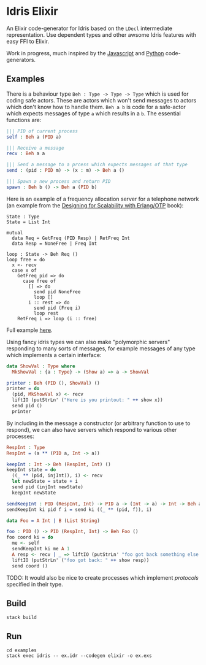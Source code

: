 # Idris Elixir

An Elixir code-generator for Idris based on the `LDecl` intermediate representation. Use dependent types and other awsome Idris features with easy FFI to Elixir.

Work in progress, much inspired by the [Javascript](https://github.com/idris-lang/Idris-dev/tree/master/src/IRTS/JavaScript) and [Python](https://github.com/ziman/idris-py) code-generators.

## Examples

There is a behaviour type `Beh : Type -> Type -> Type` which is used for coding safe actors. These are actors which won't send messages to actors which don't know how to handle them. `Beh a b` is code for a safe-actor which expects messages of type `a` which results in a `b`. The essential functions are:

```idris
||| PID of current process
self : Beh a (PID a)

||| Receive a message
recv : Beh a a

||| Send a message to a prcess which expects messages of that type
send : (pid : PID m) -> (x : m) -> Beh a ()

||| Spawn a new process and return PID
spawn : Beh b () -> Beh a (PID b)
```

Here is an example of a frequency allocation server for a telephone network (an example from the [Designing for Scalability with Erlang/OTP](http://shop.oreilly.com/product/0636920024149.do) book):

```
State : Type
State = List Int

mutual
  data Req = GetFreq (PID Resp) | RetFreq Int
  data Resp = NoneFree | Freq Int

loop : State -> Beh Req ()
loop free = do
  x <- recv
  case x of
    GetFreq pid => do
      case free of
        [] => do
          send pid NoneFree
          loop []
        i :: rest => do
          send pid (Freq i)
          loop rest
    RetFreq i => loop (i :: free)
```

Full example [here](https://github.com/jameshaydon/idris-elixir/blob/master/examples/lib/Frequency.idr).

Using fancy idris types we can also make "polymorphic servers" responding to
many sorts of messages, for example messages of any type which implements a
certain interface:

```idris
data ShowVal : Type where
  MkShowVal : {a : Type} -> (Show a) => a -> ShowVal

printer : Beh (PID (), ShowVal) ()
printer = do
  (pid, MkShowVal x) <- recv
  liftIO (putStrLn' ("Here is you printout: " ++ show x))
  send pid ()
  printer
```

By including in the message a constructor (or arbitrary function to use to
respond), we can also have servers which respond to various other processes:

```idris
RespInt : Type
RespInt = (a ** (PID a, Int -> a))

keepInt : Int -> Beh (RespInt, Int) ()
keepInt state = do
  ((_ ** (pid, injInt)), i) <- recv
  let newState = state + i
  send pid (injInt newState)
  keepInt newState

sendKeepInt : PID (RespInt, Int) -> PID a -> (Int -> a) -> Int -> Beh a ()
sendKeepInt ki pid f i = send ki ((_ ** (pid, f)), i)

data Foo = A Int | B (List String)

foo : PID () -> PID (RespInt, Int) -> Beh Foo ()
foo coord ki = do
  me <- self
  sendKeepInt ki me A 1
  A resp <- recv | _ => liftIO (putStrLn' "foo got back something else.")
  liftIO (putStrLn' ("foo got back: " ++ show resp))
  send coord ()
```

TODO: It would also be nice to create processes which implement _protocols_ specified
in their type.

## Build

```
stack build
```

## Run

```
cd examples
stack exec idris -- ex.idr --codegen elixir -o ex.exs
```
